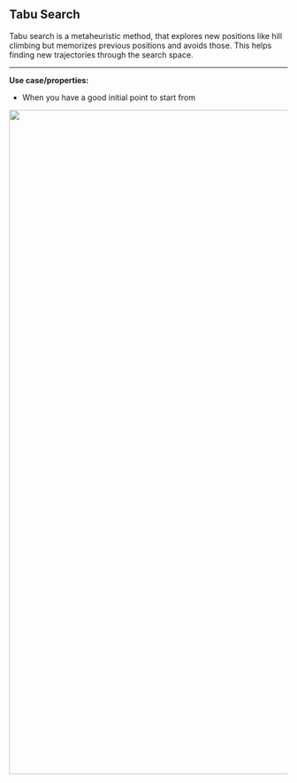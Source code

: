 ## Tabu Search

Tabu search is a metaheuristic method, that explores new positions like hill climbing but memorizes previous positions and avoids those. This helps finding new trajectories through the search space.

---

**Use case/properties:**
- When you have a good initial point to start from

<p align="center">
<img src="./plots/search_path_TabuSearch.svg" width="1200"/>
</p>
